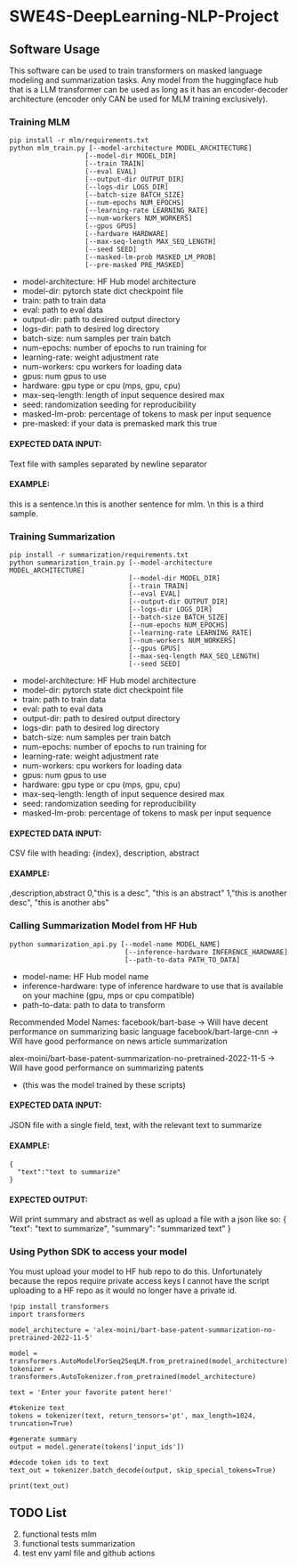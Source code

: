 # SWE4S-DeepLearning-NLP-Project

## Software Usage
This software can be used to train transformers on masked language modeling and summarization tasks. Any model from the huggingface hub that is a LLM transformer can be used as long as it has an encoder-decoder architecture (encoder only CAN be used for MLM training exclusively).

### Training MLM

    pip install -r mlm/requirements.txt
    python mlm_train.py [--model-architecture MODEL_ARCHITECTURE] 
                       [--model-dir MODEL_DIR] 
                       [--train TRAIN] 
                       [--eval EVAL] 
                       [--output-dir OUTPUT_DIR] 
                       [--logs-dir LOGS_DIR] 
                       [--batch-size BATCH_SIZE]
                       [--num-epochs NUM_EPOCHS] 
                       [--learning-rate LEARNING_RATE]
                       [--num-workers NUM_WORKERS] 
                       [--gpus GPUS] 
                       [--hardware HARDWARE] 
                       [--max-seq-length MAX_SEQ_LENGTH] 
                       [--seed SEED]
                       [--masked-lm-prob MASKED_LM_PROB] 
                       [--pre-masked PRE_MASKED]

- model-architecture: HF Hub model architecture
- model-dir: pytorch state dict checkpoint file
- train: path to train data
- eval: path to eval data
- output-dir: path to desired output directory
- logs-dir: path to desired log directory
- batch-size: num samples per train batch
- num-epochs: number of epochs to run training for
- learning-rate: weight adjustment rate
- num-workers: cpu workers for loading data
- gpus: num gpus to use
- hardware: gpu type or cpu (mps, gpu, cpu)
- max-seq-length: length of input sequence desired max
- seed: randomization seeding for reproducibility
- masked-lm-prob: percentage of tokens to mask per input sequence
- pre-masked: if your data is premasked mark this true

#### EXPECTED DATA INPUT: 
Text file with samples separated by newline separator

#### EXAMPLE:
this is a sentence.\n this is another sentence for mlm. \n this is a third sample.

### Training Summarization

    pip install -r summarization/requirements.txt
    python summarization_train.py [--model-architecture MODEL_ARCHITECTURE]
                                  [--model-dir MODEL_DIR]
                                  [--train TRAIN]
                                  [--eval EVAL] 
                                  [--output-dir OUTPUT_DIR] 
                                  [--logs-dir LOGS_DIR] 
                                  [--batch-size BATCH_SIZE]
                                  [--num-epochs NUM_EPOCHS] 
                                  [--learning-rate LEARNING_RATE] 
                                  [--num-workers NUM_WORKERS] 
                                  [--gpus GPUS] 
                                  [--max-seq-length MAX_SEQ_LENGTH] 
                                  [--seed SEED]

- model-architecture: HF Hub model architecture
- model-dir: pytorch state dict checkpoint file
- train: path to train data
- eval: path to eval data
- output-dir: path to desired output directory
- logs-dir: path to desired log directory
- batch-size: num samples per train batch
- num-epochs: number of epochs to run training for
- learning-rate: weight adjustment rate
- num-workers: cpu workers for loading data
- gpus: num gpus to use
- hardware: gpu type or cpu (mps, gpu, cpu)
- max-seq-length: length of input sequence desired max
- seed: randomization seeding for reproducibility
- masked-lm-prob: percentage of tokens to mask per input sequence

#### EXPECTED DATA INPUT: 
CSV file with heading: {index}, description, abstract

#### EXAMPLE:
,description,abstract
0,"this is a desc", "this is an abstract"
1,"this is another desc", "this is another abs"


### Calling Summarization Model from HF Hub

    python summarization_api.py [--model-name MODEL_NAME]
                                 [--inference-hardware INFERENCE_HARDWARE]
                                 [--path-to-data PATH_TO_DATA]

- model-name: HF Hub model name
- inference-hardware: type of inference hardware to use that is available on your machine (gpu, mps or cpu compatible)
- path-to-data: path to data to transform

Recommended Model Names:
facebook/bart-base -> Will have decent performance on summarizing basic language
facebook/bart-large-cnn -> Will have good performance on news article summarization

alex-moini/bart-base-patent-summarization-no-pretrained-2022-11-5 -> Will have good performance on summarizing patents 
- (this was the model trained by these scripts)

#### EXPECTED DATA INPUT: 
JSON file with a single field, text, with the relevant text to summarize

#### EXAMPLE:
    {
      "text":"text to summarize"
    }

#### EXPECTED OUTPUT:
Will print summary and abstract as well as upload a file with a json like so:
    {
      "text": "text to summarize",
      "summary": "summarized text"
    }
### Using Python SDK to access your model
You must upload your model to HF hub repo to do this. Unfortunately because the repos require private access keys I cannot have the script uploading to a HF repo as it would no longer have a private id.

    !pip install transformers
    import transformers

    model_architecture = 'alex-moini/bart-base-patent-summarization-no-pretrained-2022-11-5'

    model = transformers.AutoModelForSeq2SeqLM.from_pretrained(model_architecture)
    tokenizer = transformers.AutoTokenizer.from_pretrained(model_architecture)

    text = 'Enter your favorite patent here!'

    #tokenize text
    tokens = tokenizer(text, return_tensors='pt', max_length=1024, truncation=True)

    #generate summary
    output = model.generate(tokens['input_ids'])

    #decode token ids to text
    text_out = tokenizer.batch_decode(output, skip_special_tokens=True)

    print(text_out)

## TODO List
2. functional tests mlm
3. functional tests summarization
4. test env yaml file and github actions
